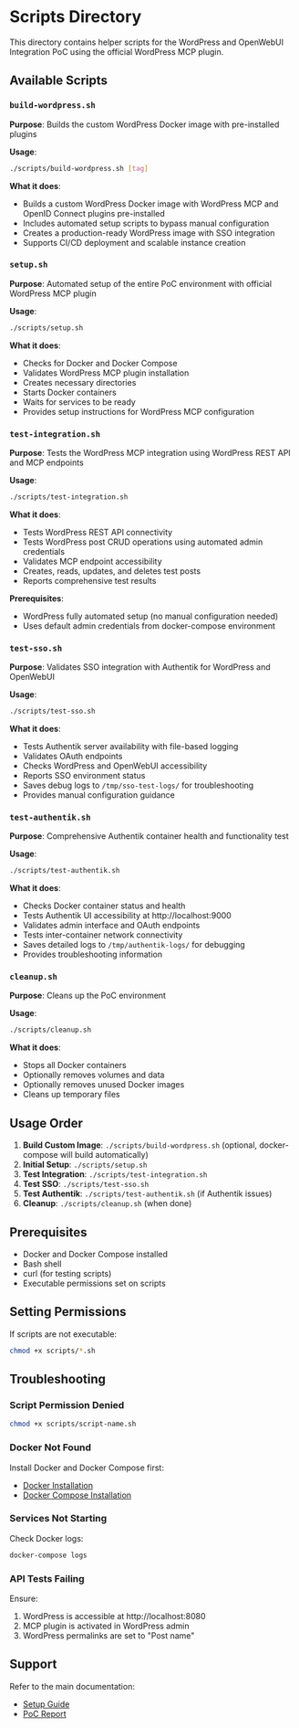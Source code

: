 # Scripts Directory

This directory contains helper scripts for the WordPress and OpenWebUI Integration PoC using the official WordPress MCP plugin.

## Available Scripts

### `build-wordpress.sh`
**Purpose**: Builds the custom WordPress Docker image with pre-installed plugins

**Usage**:
```bash
./scripts/build-wordpress.sh [tag]
```

**What it does**:
- Builds a custom WordPress Docker image with WordPress MCP and OpenID Connect plugins pre-installed
- Includes automated setup scripts to bypass manual configuration
- Creates a production-ready WordPress image with SSO integration
- Supports CI/CD deployment and scalable instance creation

### `setup.sh`
**Purpose**: Automated setup of the entire PoC environment with official WordPress MCP plugin

**Usage**:
```bash
./scripts/setup.sh
```

**What it does**:
- Checks for Docker and Docker Compose
- Validates WordPress MCP plugin installation
- Creates necessary directories
- Starts Docker containers
- Waits for services to be ready
- Provides setup instructions for WordPress MCP configuration

### `test-integration.sh`
**Purpose**: Tests the WordPress MCP integration using WordPress REST API and MCP endpoints

**Usage**:
```bash
./scripts/test-integration.sh
```

**What it does**:
- Tests WordPress REST API connectivity
- Tests WordPress post CRUD operations using automated admin credentials
- Validates MCP endpoint accessibility
- Creates, reads, updates, and deletes test posts
- Reports comprehensive test results

**Prerequisites**: 
- WordPress fully automated setup (no manual configuration needed)
- Uses default admin credentials from docker-compose environment

### `test-sso.sh`
**Purpose**: Validates SSO integration with Authentik for WordPress and OpenWebUI

**Usage**:
```bash
./scripts/test-sso.sh
```

**What it does**:
- Tests Authentik server availability with file-based logging
- Validates OAuth endpoints
- Checks WordPress and OpenWebUI accessibility
- Reports SSO environment status
- Saves debug logs to `/tmp/sso-test-logs/` for troubleshooting
- Provides manual configuration guidance

### `test-authentik.sh`
**Purpose**: Comprehensive Authentik container health and functionality test

**Usage**:
```bash
./scripts/test-authentik.sh
```

**What it does**:
- Checks Docker container status and health
- Tests Authentik UI accessibility at http://localhost:9000
- Validates admin interface and OAuth endpoints
- Tests inter-container network connectivity
- Saves detailed logs to `/tmp/authentik-logs/` for debugging
- Provides troubleshooting information

### `cleanup.sh`
**Purpose**: Cleans up the PoC environment

**Usage**:
```bash
./scripts/cleanup.sh
```

**What it does**:
- Stops all Docker containers
- Optionally removes volumes and data
- Optionally removes unused Docker images
- Cleans up temporary files

## Usage Order

1. **Build Custom Image**: `./scripts/build-wordpress.sh` (optional, docker-compose will build automatically)
2. **Initial Setup**: `./scripts/setup.sh`
3. **Test Integration**: `./scripts/test-integration.sh`
4. **Test SSO**: `./scripts/test-sso.sh`
5. **Test Authentik**: `./scripts/test-authentik.sh` (if Authentik issues)
6. **Cleanup**: `./scripts/cleanup.sh` (when done)

## Prerequisites

- Docker and Docker Compose installed
- Bash shell
- curl (for testing scripts)
- Executable permissions set on scripts

## Setting Permissions

If scripts are not executable:
```bash
chmod +x scripts/*.sh
```

## Troubleshooting

### Script Permission Denied
```bash
chmod +x scripts/script-name.sh
```

### Docker Not Found
Install Docker and Docker Compose first:
- [Docker Installation](https://docs.docker.com/get-docker/)
- [Docker Compose Installation](https://docs.docker.com/compose/install/)

### Services Not Starting
Check Docker logs:
```bash
docker-compose logs
```

### API Tests Failing
Ensure:
1. WordPress is accessible at http://localhost:8080
2. MCP plugin is activated in WordPress admin
3. WordPress permalinks are set to "Post name"

## Support

Refer to the main documentation:
- [Setup Guide](../docs/setup-guide.md)
- [PoC Report](../docs/poc-report.md)
